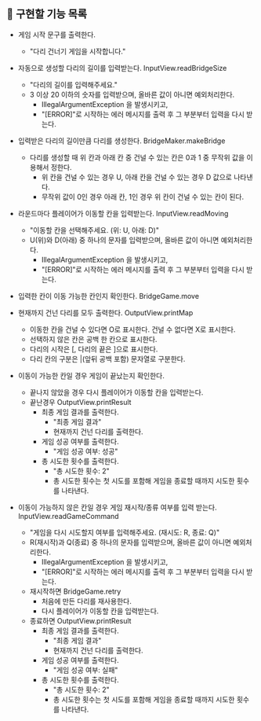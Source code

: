 ## 🚀 구현할 기능 목록

- 게임 시작 문구를 출력한다.
  - "다리 건너기 게임을 시작합니다."
- 자동으로 생성할 다리의 길이를 입력받는다. InputView.readBridgeSize
  - "다리의 길이를 입력해주세요."
  - 3 이상 20 이하의 숫자를 입력받으며, 올바른 값이 아니면 예외처리한다.
    - IllegalArgumentException 을 발생시키고,
    - "[ERROR]"로 시작하는 에러 메시지를 출력 후 그 부분부터 입력을 다시 받는다.
    
- 입력받은 다리의 길이만큼 다리를 생성한다. BridgeMaker.makeBridge
  - 다리를 생성할 때 위 칸과 아래 칸 중 건널 수 있는 칸은 0과 1 중 무작위 값을 이용해서 정한다.
    - 위 칸을 건널 수 있는 경우 U, 아래 칸을 건널 수 있는 경우 D 값으로 나타낸다.
    - 무작위 값이 0인 경우 아래 칸, 1인 경우 위 칸이 건널 수 있는 칸이 된다.
    
- 라운드마다 플레이어가 이동할 칸을 입력받는다. InputView.readMoving
  - "이동할 칸을 선택해주세요. (위: U, 아래: D)"
  - U(위)와 D(아래) 중 하나의 문자를 입력받으며, 올바른 값이 아니면 예외처리한다.
    - IllegalArgumentException 을 발생시키고,
    - "[ERROR]"로 시작하는 에러 메시지를 출력 후 그 부분부터 입력을 다시 받는다.
    
- 입력한 칸이 이동 가능한 칸인지 확인한다. BridgeGame.move
  
- 현재까지 건넌 다리를 모두 출력한다. OutputView.printMap
  - 이동한 칸을 건널 수 있다면 O로 표시한다. 건널 수 없다면 X로 표시한다.
  - 선택하지 않은 칸은 공백 한 칸으로 표시한다.
  - 다리의 시작은 [, 다리의 끝은 ]으로 표시한다.
  - 다리 칸의 구분은 |(앞뒤 공백 포함) 문자열로 구분한다.
    
- 이동이 가능한 칸일 경우 게임이 끝났는지 확인한다.
  - 끝나지 않았을 경우 다시 플레이어가 이동할 칸을 입력받는다.
  - 끝난경우 OutputView.printResult
    - 최종 게임 결과를 출력한다.
      - "최종 게임 결과"
      - 현재까지 건넌 다리를 출력한다.
    - 게임 성공 여부를 출력한다.
      - "게임 성공 여부: 성공"
    - 총 시도한 횟수를 출력한다.
      - "총 시도한 횟수: 2"
      - 총 시도한 횟수는 첫 시도를 포함해 게임을 종료할 때까지 시도한 횟수를 나타낸다.
    
- 이동이 가능하지 않은 칸일 경우 게임 재시작/종류 여부를 입력 받는다. InputView.readGameCommand
  - "게임을 다시 시도할지 여부를 입력해주세요. (재시도: R, 종료: Q)"
  - R(재시작)과 Q(종료) 중 하나의 문자를 입력받으며, 올바른 값이 아니면 예외처리한다.
    - IllegalArgumentException 을 발생시키고,
    - "[ERROR]"로 시작하는 에러 메시지를 출력 후 그 부분부터 입력을 다시 받는다.
  - 재시작하면 BridgeGame.retry
    - 처음에 만든 다리를 재사용한다.
    - 다시 플레이어가 이동할 칸을 입력받는다.  
  - 종료하면 OutputView.printResult
    - 최종 게임 결과를 출력한다.
      - "최종 게임 결과"
      - 현재까지 건넌 다리를 출력한다.
    - 게임 성공 여부를 출력한다.
      - "게임 성공 여부: 실패"
    - 총 시도한 횟수를 출력한다.
      - "총 시도한 횟수: 2"
      - 총 시도한 횟수는 첫 시도를 포함해 게임을 종료할 때까지 시도한 횟수를 나타낸다.